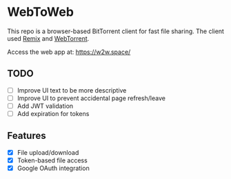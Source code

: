 # WebToWeb

This repo is a browser-based BitTorrent client for fast file sharing.
The client used [Remix](https://remix.run/) and [WebTorrent](https://github.com/webtorrent/webtorrent).

Access the web app at: <https://w2w.space/>

## TODO

- [ ] Improve UI text to be more descriptive
- [ ] Improve UI to prevent accidental page refresh/leave
- [ ] Add JWT validation
- [ ] Add expiration for tokens

## Features

- [x] File upload/download
- [x] Token-based file access
- [x] Google OAuth integration
